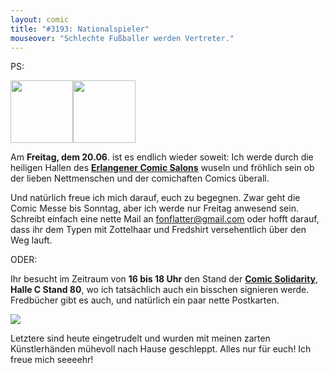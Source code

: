 ```yaml
---
layout: comic
title: "#3193: Nationalspieler"
mouseover: "Schlechte Fußballer werden Vertreter."
---
```


PS:

<img src="http://www.comic-salon.de/daten/pics/Logo_2014.gif" width=100><img src="https://sites.google.com/site/comicsolidarity/_/rsrc/1388751015016/config/customLogo.gif" width=100>

Am <strong>Freitag, dem 20.06</strong>. ist es endlich wieder soweit: Ich werde durch die heiligen Hallen des <a href="http://www.comic-salon.de/"><strong>Erlangener Comic Salons</strong></a> wuseln und fröhlich sein ob der lieben Nettmenschen und der comichaften Comics überall. 

Und natürlich freue ich mich darauf, euch zu begegnen. Zwar geht die Comic Messe bis Sonntag, aber ich werde nur Freitag anwesend sein. Schreibt einfach eine nette Mail an <a href="mailto:fonflatter@gmail.com">fonflatter@gmail.com</a> oder hofft darauf, dass ihr dem Typen mit Zottelhaar und Fredshirt versehentlich über den Weg lauft.

ODER:

Ihr besucht im Zeitraum von <strong>16 bis 18 Uhr</strong> den Stand der <a href="https://www.facebook.com/comicsolidarity" title="Comic Solidarity"><strong>Comic Solidarity</strong></a>, <strong>Halle C Stand 80</strong>, wo ich tatsächlich auch ein bisschen signieren werde. Fredbücher gibt es auch, und natürlich ein paar nette Postkarten.

<img src="http://www.fonflatter.de/bilder/pakete_erl_s.jpg">

Letztere sind heute eingetrudelt und wurden mit meinen zarten Künstlerhänden mühevoll nach Hause geschleppt. Alles nur für euch!
Ich freue mich seeeehr!
